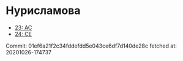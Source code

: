 # Нурисламова
- [23: AC](23.md)
- [24: CE](24.md)

Commit: 01ef6a21f2c34fddefdd5e043ce6df7d140de28c
 fetched at: 20201026-174737
